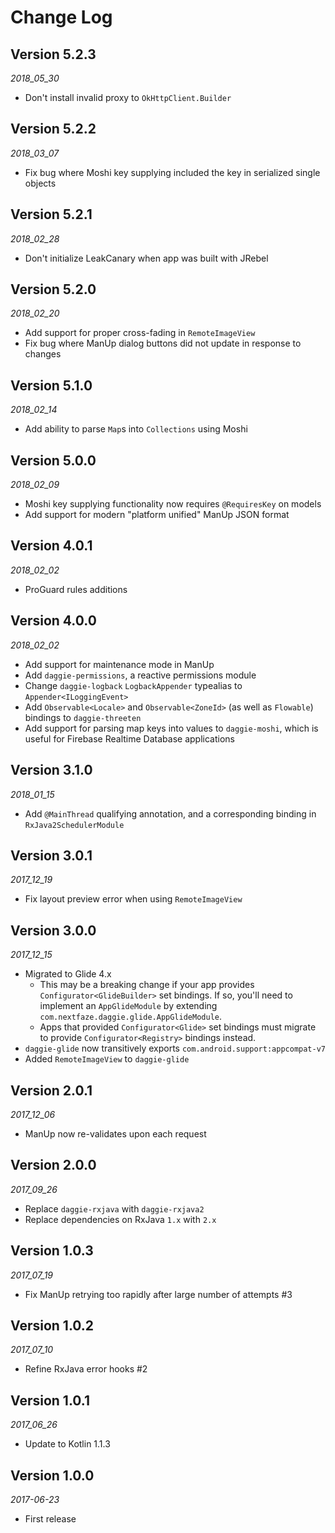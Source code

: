 Change Log
==========

## Version 5.2.3

_2018_05_30_

* Don't install invalid proxy to `OkHttpClient.Builder`

## Version 5.2.2

_2018_03_07_

* Fix bug where Moshi key supplying included the key in serialized single objects

## Version 5.2.1

_2018_02_28_

* Don't initialize LeakCanary when app was built with JRebel

## Version 5.2.0

_2018_02_20_

* Add support for proper cross-fading in `RemoteImageView`
* Fix bug where ManUp dialog buttons did not update in response to changes

## Version 5.1.0

_2018_02_14_

* Add ability to parse `Map`s into `Collections` using Moshi

## Version 5.0.0

_2018_02_09_

* Moshi key supplying functionality now requires `@RequiresKey` on models
* Add support for modern "platform unified" ManUp JSON format

## Version 4.0.1

_2018_02_02_

* ProGuard rules additions

## Version 4.0.0

_2018_02_02_

* Add support for maintenance mode in ManUp
* Add `daggie-permissions`, a reactive permissions module
* Change `daggie-logback` `LogbackAppender` typealias to `Appender<ILoggingEvent>`
* Add `Observable<Locale>` and `Observable<ZoneId>` (as well as `Flowable`) bindings to `daggie-threeten`
* Add support for parsing map keys into values to `daggie-moshi`, which is useful for Firebase Realtime Database 
  applications

## Version 3.1.0

_2018_01_15_

* Add `@MainThread` qualifying annotation, and a corresponding binding in `RxJava2SchedulerModule`

## Version 3.0.1

_2017_12_19_

* Fix layout preview error when using `RemoteImageView`

## Version 3.0.0

_2017_12_15_

* Migrated to Glide 4.x
    * This may be a breaking change if your app provides `Configurator<GlideBuilder>` set bindings. 
      If so, you'll need to implement an `AppGlideModule` by extending `com.nextfaze.daggie.glide.AppGlideModule`.
    * Apps that provided `Configurator<Glide>` set bindings must migrate to provide `Configurator<Registry>` bindings 
      instead. 
* `daggie-glide` now transitively exports `com.android.support:appcompat-v7`
* Added `RemoteImageView` to `daggie-glide`

## Version 2.0.1

_2017_12_06_

* ManUp now re-validates upon each request

## Version 2.0.0

_2017_09_26_

* Replace `daggie-rxjava` with `daggie-rxjava2`
* Replace dependencies on RxJava `1.x` with `2.x`

## Version 1.0.3

_2017_07_19_

* Fix ManUp retrying too rapidly after large number of attempts #3

## Version 1.0.2

_2017_07_10_

* Refine RxJava error hooks #2

## Version 1.0.1

_2017_06_26_

* Update to Kotlin 1.1.3

## Version 1.0.0

_2017-06-23_

* First release
